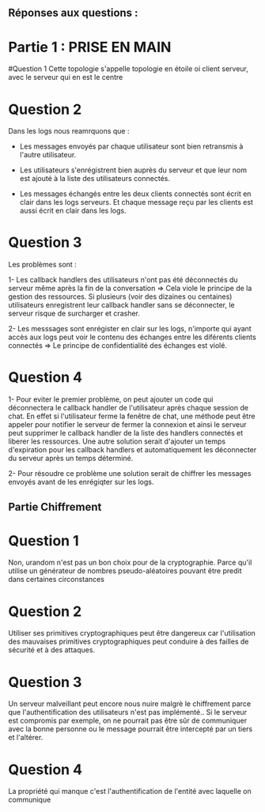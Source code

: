 ## Réponses aux questions :

# Partie 1 : PRISE EN MAIN 

#Question 1
Cette topologie s'appelle topologie en étoile oi client serveur, avec le serveur qui en est le centre



# Question 2 

Dans les logs nous reamrquons que :

- Les messages envoyés par chaque utilisateur sont bien retransmis à l'autre utilisateur.

- Les utilisateurs s'enrégistrent bien auprès du serveur et que leur nom est ajouté à la liste des utilisateurs connectés.

- Les messages échangés entre les deux clients connectés sont écrit en clair dans les logs serveurs. Et chaque message reçu par les clients est aussi écrit en clair dans les logs.



# Question 3

Les problèmes sont :

1- Les callback handlers des utilisateurs n'ont pas été déconnectés du serveur même après la fin de la conversation => Cela viole le principe de la gestion des ressources. Si plusieurs (voir des dizaines ou centaines) utilisateurs enregistrent leur callback handler sans se déconnecter, le serveur risque de surcharger et crasher.

2- Les messsages sont enrégister en clair sur les logs, n'importe qui ayant accès aux logs peut voir le contenu des échanges entre les diférents clients connectés => Le principe de confidentialité des échanges est violé.



# Question 4

1- Pour eviter le premier problème, on peut ajouter un code qui déconnectera le callback handler de l'utilisateur après chaque session de chat. En effet si l'utilisateur ferme la fenêtre de chat, une méthode peut être appeler pour notifier le serveur de fermer la connexion et ainsi le serveur peut supprimer le callback handler de la liste des handlers connectés et liberer les ressources. Une autre solution serait d'ajouter un temps d'expiration pour les callback handlers et automatiquement les déconnecter du serveur après un temps déterminé.

2- Pour résoudre ce problème une solution serait de chiffrer les messages envoyés avant de les enrégiqter sur les logs. 
 


## Partie Chiffrement 

# Question 1  

Non, urandom n'est pas un bon choix pour de la cryptographie. 
Parce qu'il utilise un générateur de nombres pseudo-aléatoires pouvant être predit dans certaines circonstances

# Question 2 

Utiliser ses primitives cryptographiques peut être dangereux car l'utilisation des mauvaises primitives cryptographiques peut conduire à des failles de sécurité et à des attaques.


# Question 3

Un serveur malveillant peut encore nous nuire malgrè le chiffrement parce que l'authentification des utilisateurs n'est pas implémenté.. Si le serveur est compromis par exemple, on ne pourrait pas être sûr de communiquer avec la bonne personne ou le message pourrait être intercepté par un tiers et l'altérer.

# Question 4

La propriété qui manque c'est l'authentification de l'entité avec laquelle on communique